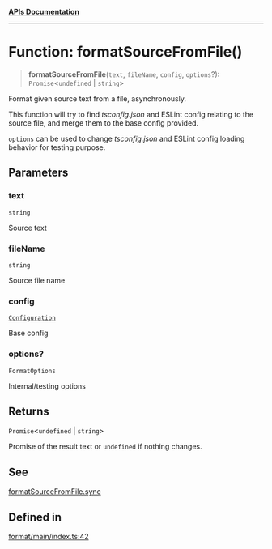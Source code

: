 [**APIs Documentation**](../README.md)

***

# Function: formatSourceFromFile()

> **formatSourceFromFile**(`text`, `fileName`, `config`, `options`?): `Promise`\<`undefined` \| `string`\>

Format given source text from a file, asynchronously.

This function will try to find _tsconfig.json_ and ESLint config relating to the source file,
and merge them to the base config provided.

`options` can be used to change _tsconfig.json_ and ESLint config loading behavior for testing
purpose.

## Parameters

### text

`string`

Source text

### fileName

`string`

Source file name

### config

[`Configuration`](../interfaces/Configuration.md)

Base config

### options?

`FormatOptions`

Internal/testing options

## Returns

`Promise`\<`undefined` \| `string`\>

Promise of the result text or `undefined` if nothing changes.

## See

[formatSourceFromFile.sync](formatSourceFromFile.md#sync)

## Defined in

[format/main/index.ts:42](https://github.com/daidodo/format-imports/blob/e188bc4272dba9eddc624b65cf812895c79fd423/src/lib/format/main/index.ts#L42)

